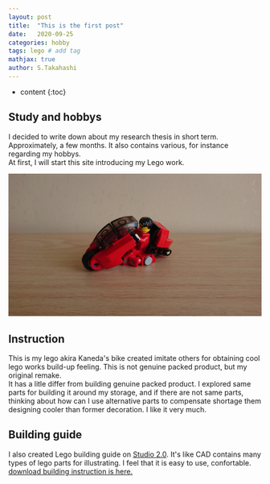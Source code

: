 ```yaml
---
layout: post
title:  "This is the first post"
date:   2020-09-25
categories: hobby
tags: lego # add tag
mathjax: true
author: S.Takahashi
---
```


* content
{:toc}

## Study and hobbys
I decided to write down about my research thesis in short term. Approximately, a few months.
It also contains various, for instance regarding my hobbys.<br />
At first, I will start this site introducing my Lego work.

![img1](/img/1.JPG)

## Instruction

This is my lego akira Kaneda's bike created imitate others for obtaining cool lego works build-up feeling. This is not genuine packed product, but my original remake.<br />
It has a litle differ from building genuine packed product. I explored same parts for building it around my storage, and if there are not same parts, thinking about how can I use alternative parts to compensate shortage them designing cooler than former decoration. I like it very much.

## Building guide

I also created Lego building guide on [Studio 2.0](https://www.bricklink.com/v3/studio/download.page). It's like CAD contains many types of lego parts for illustrating. I feel that it is easy to use, confortable.
<br /><a href="/img/kaneda_bike.pdf" target="_blank">download building instruction is here.</a><br />
